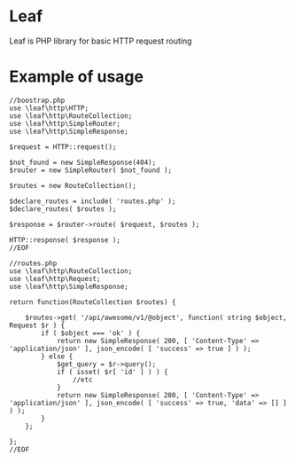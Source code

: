 # Leaf  
Leaf is PHP library for basic HTTP request routing  

# Example of usage  

    //boostrap.php
    use \leaf\http\HTTP;
    use \leaf\http\RouteCollection;
    use \leaf\http\SimpleRouter;
    use \leaf\http\SimpleResponse;
    
    $request = HTTP::request();

    $not_found = new SimpleResponse(404);
    $router = new SimpleRouter( $not_found );

    $routes = new RouteCollection();

    $declare_routes = include( 'routes.php' );
    $declare_routes( $routes );

    $response = $router->route( $request, $routes );

    HTTP::response( $response );
    //EOF

    //routes.php
    use \leaf\http\RouteCollection;
    use \leaf\http\Request;
    use \leaf\http\SimpleResponse;

    return function(RouteCollection $routes) {

        $routes->get( '/api/awesome/v1/@object', function( string $object, Request $r ) {
            if ( $object === 'ok' ) {
                return new SimpleResponse( 200, [ 'Content-Type' => 'application/json' ], json_encode( [ 'success' => true ] ) );
            } else {
                $get_query = $r->query();
                if ( isset( $r[ 'id' ] ) ) {
                    //etc
                }
                return new SimpleResponse( 200, [ 'Content-Type' => 'application/json' ], json_encode( [ 'success' => true, 'data' => [] ] ) );
            }
        };

    };
    //EOF
